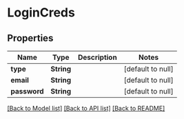 # LoginCreds
## Properties

| Name | Type | Description | Notes |
|------------ | ------------- | ------------- | -------------|
| **type** | **String** |  | [default to null] |
| **email** | **String** |  | [default to null] |
| **password** | **String** |  | [default to null] |

[[Back to Model list]](../README.md#documentation-for-models) [[Back to API list]](../README.md#documentation-for-api-endpoints) [[Back to README]](../README.md)

